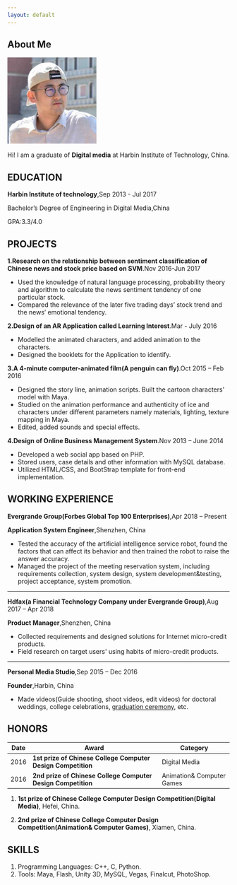 ```yaml
---
layout: default
---
```


## About Me

<img class="profile-picture" src="neil.jpg">

Hi! I am a graduate of **Digital media** at Harbin Institute of Technology, China.

## EDUCATION

**Harbin Institute of technology**,Sep 2013 - Jul 2017

Bachelor’s Degree of Engineering in Digital Media,China

GPA:3.3/4.0

## PROJECTS

**1.Research on the relationship between sentiment classification of Chinese news and stock price based on SVM**.Nov 2016-Jun 2017

* Used the knowledge of natural language processing, probability theory and algorithm to calculate the news sentiment tendency of one particular stock.
* Compared the relevance of the later five trading days’ stock trend and the news’ emotional tendency. 

**2.Design of an AR Application called Learning Interest**.Mar - July 2016

* Modelled the animated characters, and added animation to the characters.
* Designed the booklets for the Application to identify. 

**3.A 4-minute computer-animated film(A penguin can fly)**.Oct 2015 – Feb 2016

* Designed the story line, animation scripts. Built the cartoon characters’ model with Maya.
* Studied on the animation performance and authenticity of ice and characters under different parameters namely materials, lighting, texture mapping in Maya.
* Edited, added sounds and special effects.

**4.Design of Online Business Management System**.Nov 2013 – June 2014

* Developed a web social app based on PHP.
* Stored users, case details and other information with MySQL database.
* Utilized HTML/CSS, and BootStrap template for front-end implementation.

## WORKING EXPERIENCE

**Evergrande Group(Forbes Global Top 100 Enterprises)**,Apr 2018 – Present

**Application System Engineer**,Shenzhen, China

* Tested the accuracy of the artificial intelligence service robot, found the factors that can affect its behavior and then trained the robot to raise the answer accuracy.
* Managed the project of the meeting reservation system, including requirements collection, system design, system development&testing, project acceptance, system promotion.

---

**Hdfax(a Financial Technology Company under Evergrande Group)**,Aug 2017 – Apr 2018

**Product Manager**,Shenzhen, China

* Collected requirements and designed solutions for Internet micro-credit products.
* Field research on target users' using habits of micro-credit products.

---

**Personal Media Studio**,Sep 2015 – Dec 2016

**Founder**,Harbin, China

* Made videos(Guide shooting, shoot videos, edit videos) for doctoral weddings, college celebrations, [graduation ceremony](https://youtu.be/6mzzg3Xrg5w), etc.

## HONORS

Date | Award | Category
-----|-------|--------
2016 | **1st prize of Chinese College Computer Design Competition**  | Digital Media
2016 | **2nd prize of Chinese College Computer Design Competition** | Animation& Computer Games

1. **1st prize of Chinese College Computer Design Competition(Digital Media)**, Hefei, China. 

2. **2nd prize of Chinese College Computer Design Competition(Animation& Computer Games)**, Xiamen, China.

## SKILLS
1. Programming Languages:  C++, C, Python.
2. Tools:  Maya, Flash, Unity 3D, MySQL, Vegas, Finalcut, PhotoShop.

